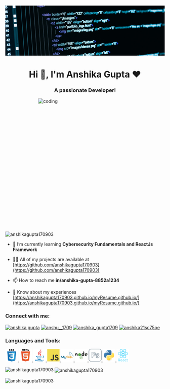 ![logo](https://github.com/anshikagupta170903/anshikagupta170903/blob/main/logo_banner_github.jpg)

<h1 align="center">Hi 👋, I'm Anshika Gupta &hearts;</h1>
<h3 align="center">A passionate Developer!</h3>
 
<img align="right" alt="coding" width="400" height="420" border-radius="10" src="https://user-images.githubusercontent.com/125878564/258871853-20e24ac8-354d-4ec0-8f25-ef158aec9420.gif">
<p align="left"> <img src="https://komarev.com/ghpvc/?username=anshikagupta170903&label=Profile%20views&color=0e75b6&style=flat" alt="anshikagupta170903" /> </p>

- 🌱 I’m currently learning **Cybersecurity Fundamentals and ReactJs Framework**

- 👨‍💻 All of my projects are available at [https://github.com/anshikagupta170903](https://github.com/anshikagupta170903)

- 📫 How to reach me **in/anshika-gupta-8852a1234**

- 📄 Know about my experiences [https://anshikagupta170903.github.io/myResume.github.io/](https://anshikagupta170903.github.io/myResume.github.io/)

<h3 align="left">Connect with me:</h3>
<p align="left">
<a href="https://linkedin.com/in/anshika gupta" target="blank"><img align="center" src="https://raw.githubusercontent.com/rahuldkjain/github-profile-readme-generator/master/src/images/icons/Social/linked-in-alt.svg" alt="anshika gupta" height="30" width="40" /></a>
<a href="https://instagram.com/anshu__1709" target="blank"><img align="center" src="https://raw.githubusercontent.com/rahuldkjain/github-profile-readme-generator/master/src/images/icons/Social/instagram.svg" alt="anshu__1709" height="30" width="40" /></a>
<a href="https://www.leetcode.com/anshika_gupta1709" target="blank"><img align="center" src="https://raw.githubusercontent.com/rahuldkjain/github-profile-readme-generator/master/src/images/icons/Social/leet-code.svg" alt="anshika_gupta1709" height="30" width="40" /></a>
<a href="https://auth.geeksforgeeks.org/user/anshika21sc75oe" target="blank"><img align="center" src="https://raw.githubusercontent.com/rahuldkjain/github-profile-readme-generator/master/src/images/icons/Social/geeks-for-geeks.svg" alt="anshika21sc75oe" height="30" width="40" /></a>
</p>

<h3 align="left">Languages and Tools:</h3>
<p align="left"> <a href="https://www.w3schools.com/css/" target="_blank" rel="noreferrer"> <img src="https://raw.githubusercontent.com/devicons/devicon/master/icons/css3/css3-original-wordmark.svg" alt="css3" width="40" height="40"/> </a> <a href="https://www.w3.org/html/" target="_blank" rel="noreferrer"> <img src="https://raw.githubusercontent.com/devicons/devicon/master/icons/html5/html5-original-wordmark.svg" alt="html5" width="40" height="40"/> </a> <a href="https://www.java.com" target="_blank" rel="noreferrer"> <img src="https://raw.githubusercontent.com/devicons/devicon/master/icons/java/java-original.svg" alt="java" width="40" height="40"/> </a> <a href="https://developer.mozilla.org/en-US/docs/Web/JavaScript" target="_blank" rel="noreferrer"> <img src="https://raw.githubusercontent.com/devicons/devicon/master/icons/javascript/javascript-original.svg" alt="javascript" width="40" height="40"/> </a> <a href="https://www.mysql.com/" target="_blank" rel="noreferrer"> <img src="https://raw.githubusercontent.com/devicons/devicon/master/icons/mysql/mysql-original-wordmark.svg" alt="mysql" width="40" height="40"/> </a> <a href="https://nodejs.org" target="_blank" rel="noreferrer"> <img src="https://raw.githubusercontent.com/devicons/devicon/master/icons/nodejs/nodejs-original-wordmark.svg" alt="nodejs" width="40" height="40"/> </a> <a href="https://www.photoshop.com/en" target="_blank" rel="noreferrer"> <img src="https://raw.githubusercontent.com/devicons/devicon/master/icons/photoshop/photoshop-line.svg" alt="photoshop" width="40" height="40"/> </a> <a href="https://www.python.org" target="_blank" rel="noreferrer"> <img src="https://raw.githubusercontent.com/devicons/devicon/master/icons/python/python-original.svg" alt="python" width="40" height="40"/> </a> <a href="https://reactjs.org/" target="_blank" rel="noreferrer"> <img src="https://raw.githubusercontent.com/devicons/devicon/master/icons/react/react-original-wordmark.svg" alt="react" width="40" height="40"/> </a> </p>

<p><img align="left" src="https://github-readme-stats.vercel.app/api/top-langs?username=anshikagupta170903&show_icons=true&locale=en&layout=compact" alt="anshikagupta170903" /></p>

<p>&nbsp;<img align="center" src="https://github-readme-stats.vercel.app/api?username=anshikagupta170903&show_icons=true&locale=en" alt="anshikagupta170903" /></p>

<p><img align="center" src="https://github-readme-streak-stats.herokuapp.com/?user=anshikagupta170903&" alt="anshikagupta170903" /></p>

